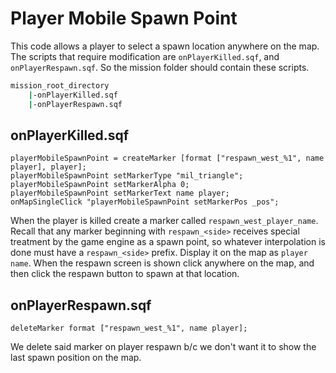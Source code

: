 # Player Mobile Spawn Point  

This code allows a player to select a spawn location anywhere on the map. The scripts that require modification are `onPlayerKilled.sqf`, and `onPlayerRespawn.sqf`. So the mission folder should contain these scripts.  

```bash
mission_root_directory
    |-onPlayerKilled.sqf
    |-onPlayerRespawn.sqf
```

## onPlayerKilled.sqf
```SQF
playerMobileSpawnPoint = createMarker [format ["respawn_west_%1", name player], player];
playerMobileSpawnPoint setMarkerType "mil_triangle";
playerMobileSpawnPoint setMarkerAlpha 0;
playerMobileSpawnPoint setMarkerText name player;
onMapSingleClick "playerMobileSpawnPoint setMarkerPos _pos";
```

When the player is killed create a marker called `respawn_west_player_name`.  Recall that any marker beginning with `respawn_<side>` receives special treatment by the game engine as a spawn point, so whatever interpolation is done must have a `respawn_<side>` prefix. Display it on the map as `player name`.  When the respawn screen is shown click anywhere on the map, and then click the respawn button to spawn at that location.

## onPlayerRespawn.sqf
```SQF
deleteMarker format ["respawn_west_%1", name player];
```

We delete said marker on player respawn b/c we don't want it to show the last spawn position on the map.